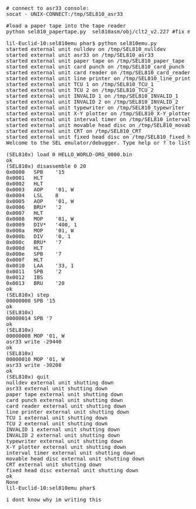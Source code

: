 <pre>
# connect to asr33 console:
socat - UNIX-CONNECT:/tmp/SEL810_asr33

#load a paper tape into the tape reader
python sel810_papertape.py  sel810asm/obj/clt2_v2.227 #fix me, this is wrong, i probably shouldnt be using the 227 library to load it

lil-Euclid-10:sel810emu phar$ python sel810emu.py 
started external unit nulldev on /tmp/SEL810_nulldev
started external unit asr33 on /tmp/SEL810_asr33
started external unit paper tape on /tmp/SEL810_paper_tape
started external unit card punch on /tmp/SEL810_card_punch
started external unit card reader on /tmp/SEL810_card_reader
started external unit line printer on /tmp/SEL810_line_printer
started external unit TCU 1 on /tmp/SEL810_TCU_1
started external unit TCU 2 on /tmp/SEL810_TCU_2
started external unit INVALID 1 on /tmp/SEL810_INVALID_1
started external unit INVALID 2 on /tmp/SEL810_INVALID_2
started external unit typewriter on /tmp/SEL810_typewriter
started external unit X-Y plotter on /tmp/SEL810_X-Y_plotter
started external unit interval timer on /tmp/SEL810_interval_timer
started external unit movable head disc on /tmp/SEL810_movable_head_disc
started external unit CRT on /tmp/SEL810_CRT
started external unit fixed head disc on /tmp/SEL810_fixed_head_disc
Welcome to the SEL emulator/debugger. Type help or ? to list commands.

(SEL810x) load 0 HELLO_WORLD-ORG_0000.bin
ok
(SEL810x) disassemble 0 20
0x0000	 SPB	'15
0x0001	 HLT	
0x0002	 HLT	
0x0003	 AOP	'01, W
0x0004	 LSL	8
0x0005	 AOP	'01, W
0x0006	 BRU*	'2
0x0007	 HLT	
0x0008	 MOP	'01, W
0x0009	 DIV*	'400, 1
0x000a	 MOP	'01, W
0x000b	 DIV	'0, 1
0x000c	 BRU*	'7
0x000d	 HLT	
0x000e	 SPB	'7
0x000f	 HLT	
0x0010	 LAA	'33, 1
0x0011	 SPB	'2
0x0012	 IBS	
0x0013	 BRU	'20
ok
(SEL810x) step
00000000 SPB '15
ok
(SEL810x) 
00000014 SPB '7
ok
(SEL810x) 
00000008 MOP '01, W
asr33 write -29440
ok
(SEL810x) 
00000010 MOP '01, W
asr33 write -30208
ok
(SEL810x) quit
nulldev external unit shutting down
asr33 external unit shutting down
paper tape external unit shutting down
card punch external unit shutting down
card reader external unit shutting down
line printer external unit shutting down
TCU 1 external unit shutting down
TCU 2 external unit shutting down
INVALID 1 external unit shutting down
INVALID 2 external unit shutting down
typewriter external unit shutting down
X-Y plotter external unit shutting down
interval timer external unit shutting down
movable head disc external unit shutting down
CRT external unit shutting down
fixed head disc external unit shutting down
ok
None
lil-Euclid-10:sel810emu phar$ 

i dont know why im writing this
</pre>
